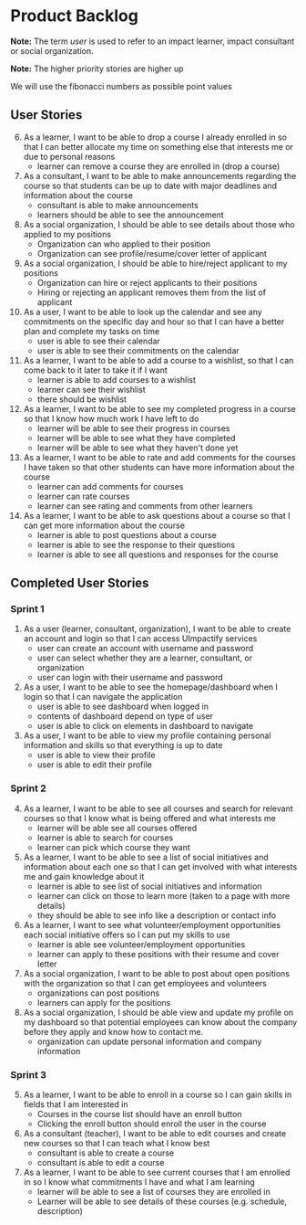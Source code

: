 # Product Backlog

**Note:** The term *user* is used to refer to an impact learner, impact consultant or social organization.

**Note:** The higher priority stories are higher up

We will use the fibonacci numbers as possible point values

## User Stories
6. As a learner, I want to be able to drop a course I already enrolled in so that I can better allocate my time on something else that interests me or due to personal reasons
    * learner can remove a course they are enrolled in (drop a course)
11. As a consultant, I want to be able to make announcements regarding the course so that students can be up to date with major deadlines and information about the course
    * consultant is able to make announcements
    * learners should be able to see the announcement
13. As a social organization, I should be able to see details about those who applied to my positions
    * Organization can who applied to their position
    * Organization can see profile/resume/cover letter of applicant
14. As a social organization, I should be able to hire/reject applicant to my positions
    * Organization can hire or reject applicants to their positions
    * Hiring or rejecting an applicant removes them from the list of applicant
16. As a user, I want to be able to look up the calendar and see any commitments on the specific day and hour so that I can have a better plan and complete my tasks on time
    * user is able to see their calendar
    * user is able to see their commitments on the calendar
17. As a learner, I want to be able to add a course to a wishlist, so that I can come back to it later to take it if I want
    * learner is able to add courses to a wishlist
    * learner can see their wishlist
    * there should be wishlist
18. As a learner, I want to be able to see my completed progress in a course so that I know how much work I have left to do
    * learner will be able to see their progress in courses
    * learner will be able to see what they have completed
    * learner will be able to see what they haven't done yet
19. As a learner, I want to be able to rate and add comments for the courses I have taken so that other students can have more information about the course
    * learner can add comments for courses
    * learner can rate courses
    * learner can see rating and comments from other learners
20. As a learner, I want to be able to ask questions about a course so that I can get more information about the course
    * learner is able to post questions about a course
    * learner is able to see the response to their questions
    * learner is able to see all questions and responses for the course

## Completed User Stories
### Sprint 1
1. As a user (learner, consultant, organization), I want to be able to create an account and login so that I can access UImpactify services
    * user can create an account with username and password
    * user can select whether they are a learner, consultant, or organization
    * user can login with their username and password
2. As a user, I want to be able to see the homepage/dashboard when I login so that I can navigate the application
    * user is able to see dashboard when logged in
    * contents of dashboard depend on type of user
    * user is able to click on elements in dashboard to navigate
15. As a user, I want to be able to view my profile containing personal information and skills so that everything is up to date
    * user is able to view their profile
    * user is able to edit their profile
    
### Sprint 2
4. As a learner, I want to be able to see all courses and search for relevant courses so that I know what is being offered and what interests me
    * learner will be able see all courses offered
    * learner is able to search for courses 
    * learner can pick which course they want
7. As a learner, I want to be able to see a list of social initiatives and information about each one so that I can get involved with what interests me and gain knowledge about it
    * learner is able to see list of social initiatives and information
    * learner can click on those to learn more (taken to a page with more details)
    * they should be able to see info like a description or contact info
8. As a learner, I want to see what volunteer/employment opportunities each social initiative offers so I can put my skills to use
    * learner is able see volunteer/employment opportunities
    * learner can apply to these positions with their resume and cover letter
12. As a social organization, I want to be able to post about open positions with the organization so that I can get employees and volunteers
    * organizations can post positions
    * learners can apply for the positions
16. As a social organization, I should be able view and update my profile on my dashboard so that potential employees can know about the company before they apply and know how to contact me.
    * organization can update personal information and company information
    
### Sprint 3
5. As a learner, I want to be able to enroll in a course so I can gain skills in fields that I am interested in
    * Courses in the course list should have an enroll button
    * Clicking the enroll button should enroll the user in the course
9. As a consultant (teacher), I want to be able to edit courses and create new courses so that I can teach what I know best
    * consultant is able to create a course
    * consultant is able to edit a course
3. As a learner, I want to be able to see current courses that I am enrolled in so I know what commitments I have and what I am learning
    * learner will be able to see a list of courses they are enrolled in
	* Learner will be able to see details of these courses (e.g. schedule, description)


